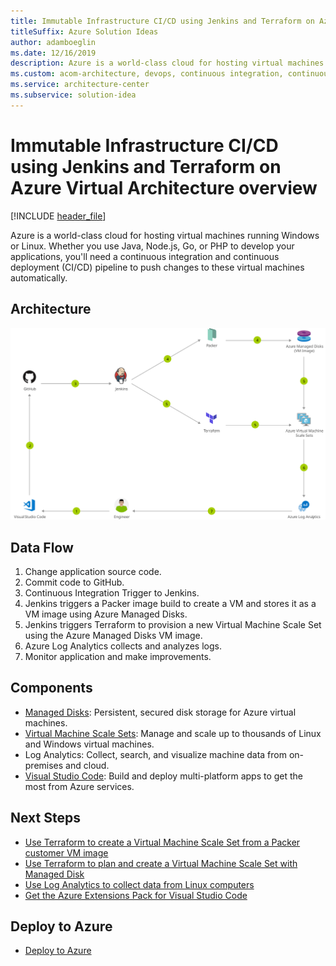 ```yaml
---
title: Immutable Infrastructure CI/CD using Jenkins and Terraform on Azure Virtual Architecture overview
titleSuffix: Azure Solution Ideas
author: adamboeglin
ms.date: 12/16/2019
description: Azure is a world-class cloud for hosting virtual machines running Windows or Linux. Whether you use Java, Node.js, Go, or PHP to develop your applications, you'll need a continuous integration and continuous deployment (CI/CD) pipeline to push changes to these virtual machines automatically.
ms.custom: acom-architecture, devops, continuous integration, continuous delivery, CI/CD, continuous deployment, devops, interactive-diagram, is-deployable, 'https://azure.microsoft.com/solutions/architecture/immutable-infrastructure-cicd-using-jenkins-and-terraform-on-azure-virtual-architecture-overview/'
ms.service: architecture-center
ms.subservice: solution-idea
---
```

# Immutable Infrastructure CI/CD using Jenkins and Terraform on Azure Virtual Architecture overview

[!INCLUDE [header_file](../header.md)]

Azure is a world-class cloud for hosting virtual machines running Windows or Linux. Whether you use Java, Node.js, Go, or PHP to develop your applications, you'll need a continuous integration and continuous deployment (CI/CD) pipeline to push changes to these virtual machines automatically.

## Architecture

![Architecture diagram](../media/immutable-infrastructure-cicd-using-jenkins-and-terraform-on-azure-virtual-architecture-overview.svg)

## Data Flow

1. Change application source code.
1. Commit code to GitHub.
1. Continuous Integration Trigger to Jenkins.
1. Jenkins triggers a Packer image build to create a VM and stores it as a VM image using Azure Managed Disks.
1. Jenkins triggers Terraform to provision a new Virtual Machine Scale Set using the Azure Managed Disks VM image.
1. Azure Log Analytics collects and analyzes logs.
1. Monitor application and make improvements.


## Components
* [Managed Disks](https://azure.microsoft.com/services/managed-disks/): Persistent, secured disk storage for Azure virtual machines.
* [Virtual Machine Scale Sets](https://azure.microsoft.com/services/virtual-machine-scale-sets/): Manage and scale up to thousands of Linux and Windows virtual machines.
* Log Analytics: Collect, search, and visualize machine data from on-premises and cloud.
* [Visual Studio Code](https://azure.microsoft.com/products/visual-studio/): Build and deploy multi-platform apps to get the most from Azure services.

## Next Steps
* [Use Terraform to create a Virtual Machine Scale Set from a Packer customer VM image](/azure/terraform/terraform-create-vm-scaleset-network-disks-using-packer-hcl)
* [Use Terraform to plan and create a Virtual Machine Scale Set with Managed Disk](/azure/terraform/terraform-create-vm-scaleset-network-disks-hcl)
* [Use Log Analytics to collect data from Linux computers](/azure/log-analytics/log-analytics-quick-collect-linux-computer)
* [Get the Azure Extensions Pack for Visual Studio Code](https://marketplace.visualstudio.com/items?itemName=ms-vscode.vscode-azureextensionpack)

## Deploy to Azure
* [Deploy to Azure](https://azure.microsoft.com/resources/templates/jenkins-cicd-vmss/)


